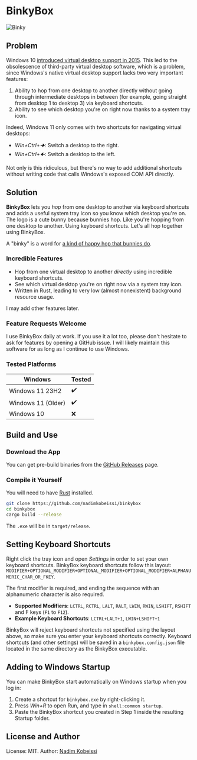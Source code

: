 # BinkyBox

![Binky](icons/binky.ico)

## Problem

Windows 10 [introduced virtual desktop support in 2015](https://www.pcworld.com/article/1936035/virtual-desktops-more-space-and-order-with-windows-10-and-11.html). This led to the obsolescence of third-party virtual desktop software, which is a problem, since Windows's native virtual desktop support lacks two very important features:

1. Ability to hop from one desktop to another directly without going through intermediate desktops in between (for example, going straight from desktop 1 to desktop 3) via keyboard shortcuts.
2. Ability to see which desktop you're on right now thanks to a system tray icon.

Indeed, Windows 11 only comes with two shortcuts for navigating virtual desktops:

- _Win+Ctrl+🠊_: Switch a desktop to the right.
- _Win+Ctrl+🠈_: Switch a desktop to the left.

Not only is this ridiculous, but there's no way to add additional shortcuts without writing code that calls Windows's exposed COM API directly.

## Solution

**BinkyBox** lets you _hop_ from one desktop to another via keyboard shortcuts and adds a useful system tray icon so you know which desktop you're on. The logo is a cute bunny because bunnies hop. Like you're hopping from one desktop to another. Using keyboard shortcuts. Let's all hop together using BinkyBox.

A "binky" is a word for [a kind of happy hop that bunnies do](https://www.youtube.com/watch?v=y0ivoIr_xnQ).

### Incredible Features

- Hop from one virtual desktop to another _directly_ using incredible keyboard shortcuts.
- See which virtual desktop you're on right now via a system tray icon.
- Written in Rust, leading to very low (almost nonexistent) background resource usage.

I may add other features later.

### Feature Requests Welcome

I use BinkyBox daily at work. If you use it a lot too, please don't hesitate to ask for features by opening a GitHub issue. I will likely maintain this software for as long as I continue to use Windows.

### Tested Platforms

| Windows            | Tested     |
|--------------------|------------|
| Windows 11 23H2    | ✔️         |
| Windows 11 (Older) | ✔️         |
| Windows 10         | ❌         |

## Build and Use

### Download the App

You can get pre-build binaries from the [GitHub Releases](https://github.com/nadimkobeissi/binkybox/releases) page.

### Compile it Yourself

You will need to have [Rust](https://rustup.rs) installed.

```bash
git clone https://github.com/nadimkobeissi/binkybox
cd binkybox
cargo build --release
```

The `.exe` will be in `target/release`.

## Setting Keyboard Shortcuts

Right click the tray icon and open _Settings_ in order to set your own keyboard shortcuts. BinkyBox keyboard shortcuts follow this layout: `MODIFIER+OPTIONAL_MODIFIER+OPTIONAL_MODIFIER+OPTIONAL_MODIFIER+ALPHANUMERIC_CHAR_OR_FKEY`.

The first modifier is required, and ending the sequence with an alphanumeric character is also required.

- **Supported Modifiers**: `LCTRL`, `RCTRL`, `LALT`, `RALT`, `LWIN`, `RWIN`, `LSHIFT`, `RSHIFT` and F keys (`F1` to `F12`).
- **Example Keyboard Shortcuts**: `LCTRL+LALT+1`, `LWIN+LSHIFT+1`

BinkyBox will reject keyboard shortcuts not specified using the layout above, so make sure you enter your keyboard shortcuts correctly. Keyboard shortcuts (and other settings) will be saved in a `binkybox.config.json` file located in the same directory as the BinkyBox executable.

## Adding to Windows Startup

You can make BinkyBox start automatically on Windows startup when you log in:

1. Create a shortcut for `binkybox.exe` by right-clicking it.
2. Press _Win+R_ to open Run, and type in `shell:common startup`.
3. Paste the BinkyBox shortcut you created in Step 1 inside the resulting Startup folder.

## License and Author

License: MIT. Author: [Nadim Kobeissi](https://nadim.computer)
